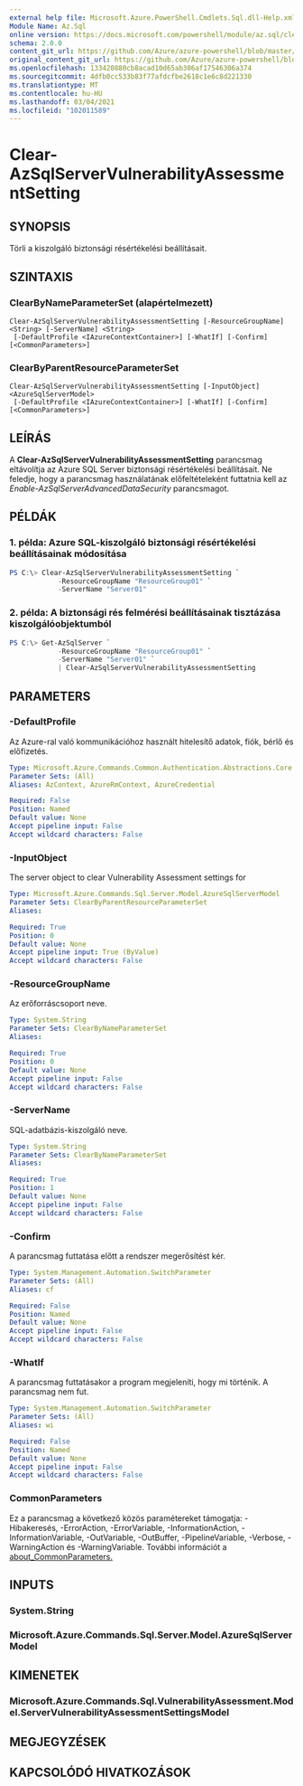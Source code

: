 ```yaml
---
external help file: Microsoft.Azure.PowerShell.Cmdlets.Sql.dll-Help.xml
Module Name: Az.Sql
online version: https://docs.microsoft.com/powershell/module/az.sql/clear-azsqlservervulnerabilityassessmentsetting
schema: 2.0.0
content_git_url: https://github.com/Azure/azure-powershell/blob/master/src/Sql/Sql/help/Clear-AzSqlServerVulnerabilityAssessmentSetting.md
original_content_git_url: https://github.com/Azure/azure-powershell/blob/master/src/Sql/Sql/help/Clear-AzSqlServerVulnerabilityAssessmentSetting.md
ms.openlocfilehash: 133420880cb8acad10d65ab306af17546306a374
ms.sourcegitcommit: 4dfb0cc533b83f77afdcfbe2618c1e6c8d221330
ms.translationtype: MT
ms.contentlocale: hu-HU
ms.lasthandoff: 03/04/2021
ms.locfileid: "102011589"
---
```

# Clear-AzSqlServerVulnerabilityAssessmentSetting

## SYNOPSIS
Törli a kiszolgáló biztonsági résértékelési beállításait.

## SZINTAXIS

### ClearByNameParameterSet (alapértelmezett)
```
Clear-AzSqlServerVulnerabilityAssessmentSetting [-ResourceGroupName] <String> [-ServerName] <String>
 [-DefaultProfile <IAzureContextContainer>] [-WhatIf] [-Confirm] [<CommonParameters>]
```

### ClearByParentResourceParameterSet
```
Clear-AzSqlServerVulnerabilityAssessmentSetting [-InputObject] <AzureSqlServerModel>
 [-DefaultProfile <IAzureContextContainer>] [-WhatIf] [-Confirm] [<CommonParameters>]
```

## LEÍRÁS
A **Clear-AzSqlServerVulnerabilityAssessmentSetting** parancsmag eltávolítja az Azure SQL Server biztonsági résértékelési beállításait.
Ne feledje, hogy a parancsmag használatának előfeltételeként futtatnia kell az *Enable-AzSqlServerAdvancedDataSecurity* parancsmagot.

## PÉLDÁK

### 1. példa: Azure SQL-kiszolgáló biztonsági résértékelési beállításainak módosítása
```powershell
PS C:\> Clear-AzSqlServerVulnerabilityAssessmentSetting `
            -ResourceGroupName "ResourceGroup01" `
            -ServerName "Server01"
```

### 2. példa: A biztonsági rés felmérési beállításainak tisztázása kiszolgálóobjektumból
```powershell
PS C:\> Get-AzSqlServer `
            -ResourceGroupName "ResourceGroup01" `
            -ServerName "Server01" `
            | Clear-AzSqlServerVulnerabilityAssessmentSetting
```

## PARAMETERS

### -DefaultProfile
Az Azure-ral való kommunikációhoz használt hitelesítő adatok, fiók, bérlő és előfizetés.

```yaml
Type: Microsoft.Azure.Commands.Common.Authentication.Abstractions.Core.IAzureContextContainer
Parameter Sets: (All)
Aliases: AzContext, AzureRmContext, AzureCredential

Required: False
Position: Named
Default value: None
Accept pipeline input: False
Accept wildcard characters: False
```

### -InputObject
The server object to clear Vulnerability Assessment settings for

```yaml
Type: Microsoft.Azure.Commands.Sql.Server.Model.AzureSqlServerModel
Parameter Sets: ClearByParentResourceParameterSet
Aliases:

Required: True
Position: 0
Default value: None
Accept pipeline input: True (ByValue)
Accept wildcard characters: False
```

### -ResourceGroupName
Az erőforráscsoport neve.

```yaml
Type: System.String
Parameter Sets: ClearByNameParameterSet
Aliases:

Required: True
Position: 0
Default value: None
Accept pipeline input: False
Accept wildcard characters: False
```

### -ServerName
SQL-adatbázis-kiszolgáló neve.

```yaml
Type: System.String
Parameter Sets: ClearByNameParameterSet
Aliases:

Required: True
Position: 1
Default value: None
Accept pipeline input: False
Accept wildcard characters: False
```

### -Confirm
A parancsmag futtatása előtt a rendszer megerősítést kér.

```yaml
Type: System.Management.Automation.SwitchParameter
Parameter Sets: (All)
Aliases: cf

Required: False
Position: Named
Default value: None
Accept pipeline input: False
Accept wildcard characters: False
```

### -WhatIf
A parancsmag futtatásakor a program megjeleníti, hogy mi történik.
A parancsmag nem fut.

```yaml
Type: System.Management.Automation.SwitchParameter
Parameter Sets: (All)
Aliases: wi

Required: False
Position: Named
Default value: None
Accept pipeline input: False
Accept wildcard characters: False
```

### CommonParameters
Ez a parancsmag a következő közös paramétereket támogatja: -Hibakeresés, -ErrorAction, -ErrorVariable, -InformationAction, -InformationVariable, -OutVariable, -OutBuffer, -PipelineVariable, -Verbose, -WarningAction és -WarningVariable. További információt a [about_CommonParameters.](http://go.microsoft.com/fwlink/?LinkID=113216)

## INPUTS

### System.String

### Microsoft.Azure.Commands.Sql.Server.Model.AzureSqlServerModel

## KIMENETEK

### Microsoft.Azure.Commands.Sql.VulnerabilityAssessment.Model.ServerVulnerabilityAssessmentSettingsModel

## MEGJEGYZÉSEK

## KAPCSOLÓDÓ HIVATKOZÁSOK
